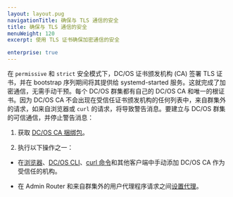 ```yaml
---
layout: layout.pug
navigationTitle: 确保与 TLS 通信的安全
title: 确保与 TLS 通信的安全
menuWeight: 120
excerpt: 使用 TLS 证书确保加密通信的安全

enterprise: true
---
```

<!-- The source repository for this topic is https://github.com/dcos/dcos-docs-site -->


在 `permissive` 和 `strict` 安全模式下，DC/OS 证书颁发机构 (CA) 签署 TLS 证书，并在 bootstrap 序列期间将其提供给 systemd-started 服务。这就完成了加密通信，无需手动干预。每个 DC/OS 群集都有自己的 DC/OS CA 和唯一的根证书。因为 DC/OS CA 不会出现在受信任证书颁发机构的任何列表中，来自群集外的请求，如来自浏览器或 `curl` 的请求，将导致警告消息。要建立与 DC/OS 群集的可信通信，并停止警告消息：

1. 获取 [DC/OS CA 捆绑包](/1.11/security/ent/tls-ssl/get-cert/)。

1. 执行以下操作之一：

 - 在[浏览器](/1.11/security/ent/tls-ssl/ca-trust-browser/)、[DC/OS CLI](/1.11/security/ent/tls-ssl/ca-trust-cli/)、[curl 命令](/1.11/security/ent/tls-ssl/ca-trust-curl/)和其他客户端中手动添加 DC/OS CA 作为受信任的机构。

 - 在 Admin Router 和来自群集外的用户代理程序请求之间[设置代理](/1.11/security/ent/tls-ssl/haproxy-adminrouter/)。
